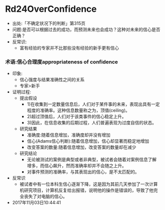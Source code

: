 # Rd24OverConfidence

- 出处:「不确定状况下的判断」第315页
- 问题:是否可以根据过去的成功，而预测未来也会成功？这种对未来的信心是否正确？
- 反常识:
    + 富有经验的专家并不比那些没有经验的新手更有信心

### 术语:信心合理度appropriateness of confidence
- 印象:
    + 信心强度与结果准确性之间的关系
    + 专家>新手
- 证明过程:
    + 提出假设
        * 1)在收集到一定数量信息后，人们对于某件事的未来，表现出具有一定程度的准确率。这种信息数量称之为，顶值(ceiling)。
        * 2)超过顶值后，人们对于该类事件的信心稳定上升。
        * 3)因此，在信息收集的后期过程，人们普遍表现为过度自信的状态。
    + 研究结果
        * 准确度:随着信息增加，准确度却并没有增加
        * 信心(Adams信心判断):随着信息增加，信心却显著而稳定地增加
        * 改变答案的数量:随着信息增加，改变答案的数量却在减少
    + 研究结论
        * 无论被测试的案例是典型或者非典型，被试者会随着对案例信息了解增多，而信心飙升，然而准确率却并不会随之上升。
        * 对事件预测的准确率，与其表现出的信心，是不太匹配的。
- 反常识
    + 被试者中有一位本科生信心逐渐下降，这是因为其前几天参加了一次计算机研究项目，计算机反复给出报错，说明他的操作是错误的，导致了他完全丧失了对电脑的信心。
- 2017年11月03日10:44:41